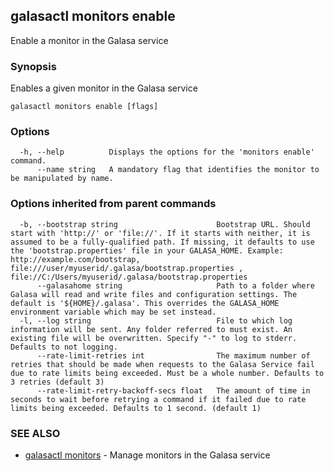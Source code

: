 ## galasactl monitors enable

Enable a monitor in the Galasa service

### Synopsis

Enables a given monitor in the Galasa service

```
galasactl monitors enable [flags]
```

### Options

```
  -h, --help          Displays the options for the 'monitors enable' command.
      --name string   A mandatory flag that identifies the monitor to be manipulated by name.
```

### Options inherited from parent commands

```
  -b, --bootstrap string                      Bootstrap URL. Should start with 'http://' or 'file://'. If it starts with neither, it is assumed to be a fully-qualified path. If missing, it defaults to use the 'bootstrap.properties' file in your GALASA_HOME. Example: http://example.com/bootstrap, file:///user/myuserid/.galasa/bootstrap.properties , file://C:/Users/myuserid/.galasa/bootstrap.properties
      --galasahome string                     Path to a folder where Galasa will read and write files and configuration settings. The default is '${HOME}/.galasa'. This overrides the GALASA_HOME environment variable which may be set instead.
  -l, --log string                            File to which log information will be sent. Any folder referred to must exist. An existing file will be overwritten. Specify "-" to log to stderr. Defaults to not logging.
      --rate-limit-retries int                The maximum number of retries that should be made when requests to the Galasa Service fail due to rate limits being exceeded. Must be a whole number. Defaults to 3 retries (default 3)
      --rate-limit-retry-backoff-secs float   The amount of time in seconds to wait before retrying a command if it failed due to rate limits being exceeded. Defaults to 1 second. (default 1)
```

### SEE ALSO

* [galasactl monitors](galasactl_monitors.md)	 - Manage monitors in the Galasa service


